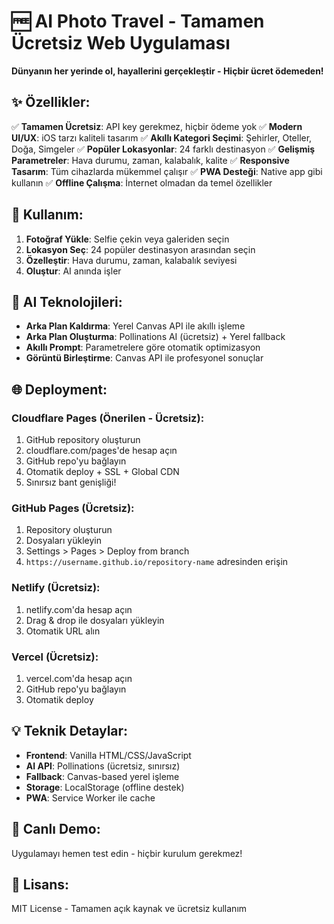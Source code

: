 # 🆓 AI Photo Travel - Tamamen Ücretsiz Web Uygulaması

**Dünyanın her yerinde ol, hayallerini gerçekleştir - Hiçbir ücret ödemeden!**

## ✨ Özellikler:

✅ **Tamamen Ücretsiz**: API key gerekmez, hiçbir ödeme yok
✅ **Modern UI/UX**: iOS tarzı kaliteli tasarım
✅ **Akıllı Kategori Seçimi**: Şehirler, Oteller, Doğa, Simgeler
✅ **Popüler Lokasyonlar**: 24 farklı destinasyon
✅ **Gelişmiş Parametreler**: Hava durumu, zaman, kalabalık, kalite
✅ **Responsive Tasarım**: Tüm cihazlarda mükemmel çalışır
✅ **PWA Desteği**: Native app gibi kullanın
✅ **Offline Çalışma**: İnternet olmadan da temel özellikler

## 📱 Kullanım:

1. **Fotoğraf Yükle**: Selfie çekin veya galeriden seçin
2. **Lokasyon Seç**: 24 popüler destinasyon arasından seçin
3. **Özelleştir**: Hava durumu, zaman, kalabalık seviyesi
4. **Oluştur**: AI anında işler

## 🤖 AI Teknolojileri:

- **Arka Plan Kaldırma**: Yerel Canvas API ile akıllı işleme
- **Arka Plan Oluşturma**: Pollinations AI (ücretsiz) + Yerel fallback
- **Akıllı Prompt**: Parametrelere göre otomatik optimizasyon
- **Görüntü Birleştirme**: Canvas API ile profesyonel sonuçlar

## 🌐 Deployment:

### Cloudflare Pages (Önerilen - Ücretsiz):
1. GitHub repository oluşturun
2. cloudflare.com/pages'de hesap açın
3. GitHub repo'yu bağlayın
4. Otomatik deploy + SSL + Global CDN
5. Sınırsız bant genişliği!

### GitHub Pages (Ücretsiz):
1. Repository oluşturun
2. Dosyaları yükleyin
3. Settings > Pages > Deploy from branch
4. `https://username.github.io/repository-name` adresinden erişin

### Netlify (Ücretsiz):
1. netlify.com'da hesap açın
2. Drag & drop ile dosyaları yükleyin
3. Otomatik URL alın

### Vercel (Ücretsiz):
1. vercel.com'da hesap açın
2. GitHub repo'yu bağlayın
3. Otomatik deploy

## 💡 Teknik Detaylar:

- **Frontend**: Vanilla HTML/CSS/JavaScript
- **AI API**: Pollinations (ücretsiz, sınırsız)
- **Fallback**: Canvas-based yerel işleme
- **Storage**: LocalStorage (offline destek)
- **PWA**: Service Worker ile cache

## 🚀 Canlı Demo:

Uygulamayı hemen test edin - hiçbir kurulum gerekmez!

## 📄 Lisans:

MIT License - Tamamen açık kaynak ve ücretsiz kullanım